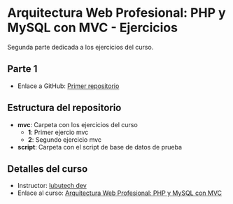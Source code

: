 # Arquitectura Web Profesional: PHP y MySQL con MVC - Ejercicios

Segunda parte dedicada a los ejercicios del curso.

## Parte 1

- Enlace a GitHub: [Primer repositorio](https://github.com/JoseDev155/php-udemy-web-architecture-p1-notes)

## Estructura del repositorio

- **mvc**: Carpeta con los ejercicios del curso
    - **1**: Primer ejercio mvc
    - **2**: Segundo ejercicio mvc
- **script**: Carpeta con el script de base de datos de prueba

## Detalles del curso

- Instructor: [lubutech dev](https://www.udemy.com/user/luis-rolando-3/)
- Enlace al curso: [Arquitectura Web Profesional: PHP y MySQL con MVC](https://www.udemy.com/course/arquitectura-web-profesional-php-y-mysql-con-mvc/)